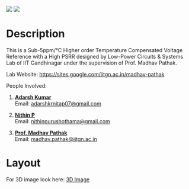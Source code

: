 ![](../../workflows/gds/badge.svg) ![](../../workflows/docs/badge.svg)

# Description
This is a Sub-5ppm/°C Higher order Temperature Compensated Voltage Reference with a High PSRR designed by Low-Power Circuits & Systems Lab of IIT Gandhinagar under the supervision of Prof. Madhav Pathak.

Lab Website: https://sites.google.com/iitgn.ac.in/madhav-pathak

People Involved:
1. [**Adarsh Kumar**](https://www.linkedin.com/in/adarsh-kumar-2848682a9/)  
   Email: [adarshkrnitap07@gmail.com](mailto:adarshkrnitap07@gmail.com)
   
3. [**Nithin P**](https://www.linkedin.com/in/nithin-purushothama-70664727b/)  
   Email: [nithinpurushothama@gmail.com](mailto:nithinpurushothama@gmail.com)

4. [**Prof. Madhav Pathak**](https://iitgn.ac.in/faculty/ee/fac-madhav)  
   Email: [madhav.pathak@iitgn.ac.in](mailto:madhav.pathak@iitgn.ac.in)


<!--

## Analog projects

For specifications and instructions, see the [analog specs page](https://tinytapeout.com/specs/analog/).


## Enable GitHub actions to build the results page

- [Enabling GitHub Pages](https://tinytapeout.com/faq/#my-github-action-is-failing-on-the-pages-part)

## Resources

- [FAQ](https://tinytapeout.com/faq/)
- [Digital design lessons](https://tinytapeout.com/digital_design/)
- [Learn how semiconductors work](https://tinytapeout.com/siliwiz/)
- [Join the community](https://tinytapeout.com/discord)

-->

# Layout
<!--
![image](https://github.com/user-attachments/assets/88997179-0b19-4247-9a9a-c38ebc5afbdd)
-->
For 3D image look here: [3D Image](https://gds-viewer.tinytapeout.com/?model=https://low-power-circuits-iot-systems-group.github.io/LPCAS_TP1/tinytapeout.gds&process=SKY130)

<!--

## What next?

- [Submit your design to the next shuttle](https://app.tinytapeout.com/).
- Edit [this README](README.md) and explain your design, how it works, and how to test it.
- Share your project on your social network of choice:
  - LinkedIn [#tinytapeout](https://www.linkedin.com/search/results/content/?keywords=%23tinytapeout) [@TinyTapeout](https://www.linkedin.com/company/100708654/)
  - Mastodon [#tinytapeout](https://chaos.social/tags/tinytapeout) [@matthewvenn](https://chaos.social/@matthewvenn)
  - X (formerly Twitter) [#tinytapeout](https://twitter.com/hashtag/tinytapeout) [@matthewvenn](https://twitter.com/matthewvenn)
-->
